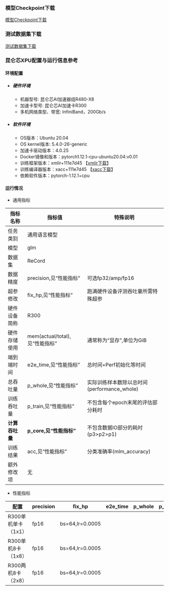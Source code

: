 ### 模型Checkpoint下载
[模型Checkpoint下载](../../benchmarks/glm/README.md#模型checkpoint)
### 测试数据集下载
[测试数据集下载](../../benchmarks/glm/README.md#数据集)

### 昆仑芯XPU配置与运行信息参考
#### 环境配置
- ##### 硬件环境
  - 机器型号: 昆仑芯AI加速器组R480-X8
  - 加速卡型号: 昆仑芯AI加速卡R300
  - 多机网络类型、带宽: InfiniBand，200Gb/s

- ##### 软件环境
  - OS版本：Ubuntu 20.04
  - OS kernel版本: 5.4.0-26-generic
  - 加速卡驱动版本：4.0.25
  - Docker镜像和版本：pytorch1.12.1-cpu-ubuntu20.04:v0.01
  - 训练框架版本：xmlir+111e7d45  【[xmlir下载](https://bd.bcebos.com/klx-pytorch-ipipe-bd/flagperf/archives/111e7d45/xmlir-0.0.1-cp38-cp38-linux_x86_64.whl)】
  - 训练编译器版本：xacc+111e7d45  【[xacc下载](https://bd.bcebos.com/klx-pytorch-ipipe-bd/flagperf/archives/111e7d45/xacc-0.1.0-cp38-cp38-linux_x86_64.whl)】
  - 依赖软件版本：pytorch-1.12.1+cpu

#### 运行情况

* 通用指标

| 指标名称       | 指标值                         | 特殊说明                                    |
| -------------- | ------------------------------ | ------------------------------------------- |
| 任务类别       | 通用语言模型             |                                             |
| 模型           | glm                            |                                             |
| 数据集         | ReCord              |                                             |
| 数据精度       | precision,见“性能指标”         | 可选fp32/amp/fp16                           |
| 超参修改       | fix_hp,见“性能指标”            | 跑满硬件设备评测吞吐量所需特殊超参          |
| 硬件设备简称   | R300                          |                                             |
| 硬件存储使用   | mem(actual/total),见“性能指标” | 通常称为“显存”,单位为GiB                    |
| 端到端时间     | e2e_time,见“性能指标”          | 总时间+Perf初始化等时间                     |
| 总吞吐量       | p_whole,见“性能指标”           | 实际训练样本数除以总时间(performance_whole) |
| 训练吞吐量     | p_train,见“性能指标”           | 不包含每个epoch末尾的评估部分耗时           |
| **计算吞吐量** | **p_core,见“性能指标”**        | 不包含数据IO部分的耗时(p3>p2>p1)            |
| 训练结果       | acc,见“性能指标”               | 分类准确率(mlm_accuracy)                    |
| 额外修改项     | 无                             |                                             |

* 性能指标

| 配置                | precision | fix_hp           | e2e_time | p_whole | p_train | p_core | acc   | mem       |
| ------------------- | --------- | ---------------- | -------- | ------- | ------- | ------ | ----- | --------- |
| R300单机单卡（1x1） | fp16      | bs=64,lr=0.0005    |          |         |         |         |       |         |
| R300单机8卡（1x8）  | fp16      | bs=64,lr=0.0005   |           |         |         |         |  0.9261|  18.25/32.0 |
| R300两机8卡（2x8）  | fp16      | bs=64,lr=0.0005   |           |         |         |         |       |  |
